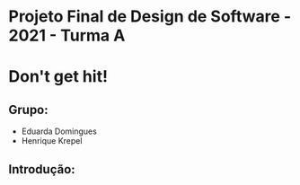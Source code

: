 # **Projeto Final de Design de Software - 2021 - Turma A**
# **Don't get hit!**

## **Grupo**:
- Eduarda Domingues
- Henrique Krepel

## **Introdução:**

